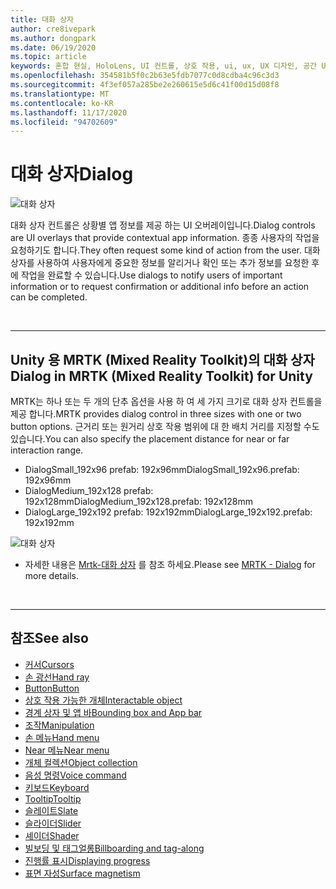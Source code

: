 ```yaml
---
title: 대화 상자
author: cre8ivepark
ms.author: dongpark
ms.date: 06/19/2020
ms.topic: article
keywords: 혼합 현실, HoloLens, UI 컨트롤, 상호 작용, ui, ux, UX 디자인, 공간 UI, 공간 상호 작용, 3D UI, 3D UX, 혼합 현실 헤드셋, windows mixed reality 헤드셋, 가상 현실 헤드셋, HoloLens, MRTK, Mixed Reality Toolkit
ms.openlocfilehash: 354581b5f0c2b63e5fdb7077c0d8cdba4c96c3d3
ms.sourcegitcommit: 4f3ef057a285be2e260615e5d6c41f00d15d08f8
ms.translationtype: MT
ms.contentlocale: ko-KR
ms.lasthandoff: 11/17/2020
ms.locfileid: "94702609"
---
```

# <a name="dialog"></a><span data-ttu-id="ed5f3-103">대화 상자</span><span class="sxs-lookup"><span data-stu-id="ed5f3-103">Dialog</span></span>

![대화 상자](images/MRTK_UX_Dialog.jpg)

<span data-ttu-id="ed5f3-105">대화 상자 컨트롤은 상황별 앱 정보를 제공 하는 UI 오버레이입니다.</span><span class="sxs-lookup"><span data-stu-id="ed5f3-105">Dialog controls are UI overlays that provide contextual app information.</span></span> <span data-ttu-id="ed5f3-106">종종 사용자의 작업을 요청하기도 합니다.</span><span class="sxs-lookup"><span data-stu-id="ed5f3-106">They often request some kind of action from the user.</span></span> <span data-ttu-id="ed5f3-107">대화 상자를 사용하여 사용자에게 중요한 정보를 알리거나 확인 또는 추가 정보를 요청한 후에 작업을 완료할 수 있습니다.</span><span class="sxs-lookup"><span data-stu-id="ed5f3-107">Use dialogs to notify users of important information or to request confirmation or additional info before an action can be completed.</span></span>

<br>

---

## <a name="dialog-in-mrtk-mixed-reality-toolkit-for-unity"></a><span data-ttu-id="ed5f3-108">Unity 용 MRTK (Mixed Reality Toolkit)의 대화 상자</span><span class="sxs-lookup"><span data-stu-id="ed5f3-108">Dialog in MRTK (Mixed Reality Toolkit) for Unity</span></span>
<span data-ttu-id="ed5f3-109">MRTK는 하나 또는 두 개의 단추 옵션을 사용 하 여 세 가지 크기로 대화 상자 컨트롤을 제공 합니다.</span><span class="sxs-lookup"><span data-stu-id="ed5f3-109">MRTK provides dialog control in three sizes with one or two button options.</span></span> <span data-ttu-id="ed5f3-110">근거리 또는 원거리 상호 작용 범위에 대 한 배치 거리를 지정할 수도 있습니다.</span><span class="sxs-lookup"><span data-stu-id="ed5f3-110">You can also specify the placement distance for near or far interaction range.</span></span> 

- <span data-ttu-id="ed5f3-111">DialogSmall_192x96 prefab: 192x96mm</span><span class="sxs-lookup"><span data-stu-id="ed5f3-111">DialogSmall_192x96.prefab: 192x96mm</span></span>
- <span data-ttu-id="ed5f3-112">DialogMedium_192x128 prefab: 192x128mm</span><span class="sxs-lookup"><span data-stu-id="ed5f3-112">DialogMedium_192x128.prefab: 192x128mm</span></span>
- <span data-ttu-id="ed5f3-113">DialogLarge_192x192 prefab: 192x192mm</span><span class="sxs-lookup"><span data-stu-id="ed5f3-113">DialogLarge_192x192.prefab: 192x192mm</span></span>

![대화 상자](images/MRTK_UX_Dialog_Types.jpg)


* <span data-ttu-id="ed5f3-115">자세한 내용은 [Mrtk-대화 상자](https://microsoft.github.io/MixedRealityToolkit-Unity/Assets/MRTK/SDK/Experimental/Dialog/README_Dialog.html) 를 참조 하세요.</span><span class="sxs-lookup"><span data-stu-id="ed5f3-115">Please see [MRTK - Dialog](https://microsoft.github.io/MixedRealityToolkit-Unity/Assets/MRTK/SDK/Experimental/Dialog/README_Dialog.html) for more details.</span></span>

<br>

---

## <a name="see-also"></a><span data-ttu-id="ed5f3-116">참조</span><span class="sxs-lookup"><span data-stu-id="ed5f3-116">See also</span></span>

* [<span data-ttu-id="ed5f3-117">커서</span><span class="sxs-lookup"><span data-stu-id="ed5f3-117">Cursors</span></span>](cursors.md)
* [<span data-ttu-id="ed5f3-118">손 광선</span><span class="sxs-lookup"><span data-stu-id="ed5f3-118">Hand ray</span></span>](point-and-commit.md)
* [<span data-ttu-id="ed5f3-119">Button</span><span class="sxs-lookup"><span data-stu-id="ed5f3-119">Button</span></span>](button.md)
* [<span data-ttu-id="ed5f3-120">상호 작용 가능한 개체</span><span class="sxs-lookup"><span data-stu-id="ed5f3-120">Interactable object</span></span>](interactable-object.md)
* [<span data-ttu-id="ed5f3-121">경계 상자 및 앱 바</span><span class="sxs-lookup"><span data-stu-id="ed5f3-121">Bounding box and App bar</span></span>](app-bar-and-bounding-box.md)
* [<span data-ttu-id="ed5f3-122">조작</span><span class="sxs-lookup"><span data-stu-id="ed5f3-122">Manipulation</span></span>](direct-manipulation.md)
* [<span data-ttu-id="ed5f3-123">손 메뉴</span><span class="sxs-lookup"><span data-stu-id="ed5f3-123">Hand menu</span></span>](hand-menu.md)
* [<span data-ttu-id="ed5f3-124">Near 메뉴</span><span class="sxs-lookup"><span data-stu-id="ed5f3-124">Near menu</span></span>](near-menu.md)
* [<span data-ttu-id="ed5f3-125">개체 컬렉션</span><span class="sxs-lookup"><span data-stu-id="ed5f3-125">Object collection</span></span>](object-collection.md)
* [<span data-ttu-id="ed5f3-126">음성 명령</span><span class="sxs-lookup"><span data-stu-id="ed5f3-126">Voice command</span></span>](voice-input.md)
* [<span data-ttu-id="ed5f3-127">키보드</span><span class="sxs-lookup"><span data-stu-id="ed5f3-127">Keyboard</span></span>](keyboard.md)
* [<span data-ttu-id="ed5f3-128">Tooltip</span><span class="sxs-lookup"><span data-stu-id="ed5f3-128">Tooltip</span></span>](tooltip.md)
* [<span data-ttu-id="ed5f3-129">슬레이트</span><span class="sxs-lookup"><span data-stu-id="ed5f3-129">Slate</span></span>](slate.md)
* [<span data-ttu-id="ed5f3-130">슬라이더</span><span class="sxs-lookup"><span data-stu-id="ed5f3-130">Slider</span></span>](slider.md)
* [<span data-ttu-id="ed5f3-131">셰이더</span><span class="sxs-lookup"><span data-stu-id="ed5f3-131">Shader</span></span>](shader.md)
* [<span data-ttu-id="ed5f3-132">빌보딩 및 태그얼롱</span><span class="sxs-lookup"><span data-stu-id="ed5f3-132">Billboarding and tag-along</span></span>](billboarding-and-tag-along.md)
* [<span data-ttu-id="ed5f3-133">진행률 표시</span><span class="sxs-lookup"><span data-stu-id="ed5f3-133">Displaying progress</span></span>](progress.md)
* [<span data-ttu-id="ed5f3-134">표면 자성</span><span class="sxs-lookup"><span data-stu-id="ed5f3-134">Surface magnetism</span></span>](surface-magnetism.md)
